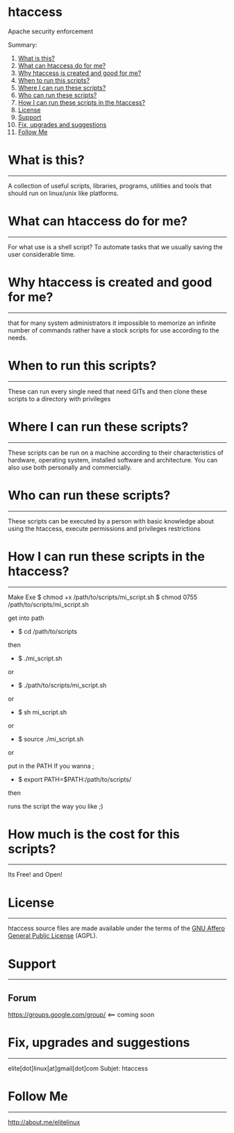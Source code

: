 htaccess
========

Apache security enforcement

Summary:

1. [What is this?](https://github.com/elitelinux/htaccess#what-is-this)
2. [What can htaccess do for me?](https://github.com/elitelinux/htaccess#what-can-htaccess-do-for-me)
3. [Why htaccess is created and good for me?](https://github.com/elitelinux/htaccess#why-htaccess-is-created-and-good-for-me)
4. [When to run this scripts?](https://github.com/elitelinux/htaccess#when-to-run-this-scripts)
5. [Where I can run these scripts?](https://github.com/elitelinux/htaccess#where-i-can-run-these-scripts)
6. [Who can run these scripts?](https://github.com/elitelinux/htaccess#who-can-run-these-scripts)
7. [How I can run these scripts in the htaccess?](https://github.com/elitelinux/htaccess#how-i-can-run-these-scripts-in-the-htaccess)
8. [License](https://github.com/elitelinux/htaccess#license)
9. [Support](https://github.com/elitelinux/htaccess#support)
10. [Fix, upgrades and suggestions](https://github.com/elitelinux/htaccess#fix-upgrades-and-suggestions)
11. [Follow Me](https://github.com/elitelinux/htaccess#follow-me)

What is this?
=======
-----

A collection of useful scripts, libraries, programs, utilities and tools that should run on linux/unix like platforms.

What can htaccess do for me?
=======
-----
For what use is a shell script? To automate tasks that we usually saving the user considerable time.

Why htaccess is created and good for me?
=======
-----
that for many system administrators it impossible to memorize an infinite number of commands rather have a stock scripts for use according to the needs.

When to run this scripts?
=======
-----
These can run every single need that need GITs and then clone these scripts to a directory with privileges

Where I can run these scripts?
=======
-----
These scripts can be run on a machine according to their characteristics of hardware, operating system, installed software and architecture. You can also use both personally and commercially.

Who can run these scripts?
=======
-----
These scripts can be executed by a person with basic knowledge about using the htaccess, execute permissions and privileges restrictions

How I can run these scripts in the htaccess?
=======
-----

Make Exe
$ chmod +x /path/to/scripts/mi_script.sh
$ chmod 0755 /path/to/scripts/mi_script.sh

get into path
* $ cd /path/to/scripts

then

* $ ./mi_script.sh

or 

* $ ./path/to/scripts/mi_script.sh

or 

* $ sh mi_script.sh

or 

* $ source ./mi_script.sh

or 

put in the PATH If you wanna ;

* $ export PATH=$PATH:/path/to/scripts/

then

runs the script the way you like ;)


How much is the cost for this scripts?
=======
-----
Its Free! and Open!

License
=======
-----

htaccess source files are made available under the terms of the [GNU Affero General Public License](http://www.gnu.org/licenses/agpl-3.0.html) (AGPL).

Support
=======
-----

Forum
-----

https://groups.google.com/group/ <== coming soon


Fix, upgrades and suggestions
=======
-----
elite[dot]linux[at]gmail[dot]com
Subjet: htaccess


Follow Me
=======
-----
http://about.me/elitelinux

